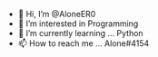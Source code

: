 - 👋 Hi, I’m @AloneER0
- 👀 I’m interested in Programming
- 🌱 I’m currently learning ... Python
- 📫 How to reach me ...
   Alone#4154
   

<!---
AloneER0/AloneER0 is a ✨ special ✨ repository because its `README.md` (this file) appears on your GitHub profile.
You can click the Preview link to take a look at your changes.
--->
